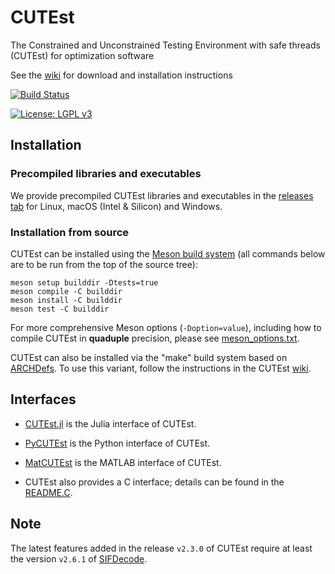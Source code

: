 # CUTEst
The Constrained and Unconstrained Testing Environment with safe threads (CUTEst) for optimization software

See the [wiki](https://github.com/ralna/CUTEst/wiki) for download and installation instructions

[![Build Status](https://img.shields.io/github/actions/workflow/status/ralna/CUTEst/ci.yml?branch=master)](https://github.com/ralna/CUTEst/actions/workflows/ci.yml)

[![License: LGPL v3](https://img.shields.io/badge/License-LGPL%20v3-blue.svg)](https://www.gnu.org/licenses/lgpl-3.0)

## Installation

### Precompiled libraries and executables

We provide precompiled CUTEst libraries and executables in the [releases tab](https://github.com/ralna/CUTEst/releases/latest/) for Linux, macOS (Intel & Silicon) and Windows.

### Installation from source

CUTEst can be installed using the [Meson build system](https://mesonbuild.com) (all commands below are to be run from the top of the source tree):

```shell
meson setup builddir -Dtests=true
meson compile -C builddir
meson install -C builddir
meson test -C builddir
```

For more comprehensive Meson options (`-Doption=value`), including how to compile CUTEst in **quaduple** precision, please see [meson_options.txt](https://raw.githubusercontent.com/ralna/CUTEst/refs/heads/master/meson_options.txt).

CUTEst can also be installed via the "make" build system based on [ARCHDefs](https://github.com/ralna/ARCHDefs).
To use this variant, follow the instructions in the CUTEst [wiki](https://github.com/ralna/CUTEst/wiki).

## Interfaces

- [CUTEst.jl](https://github.com/JuliaSmoothOptimizers/CUTEst.jl) is the Julia interface of CUTEst.

- [PyCUTEst](https://github.com/jfowkes/pycutest) is the Python interface of CUTEst.

- [MatCUTEst](https://github.com/matcutest/matcutest) is the MATLAB interface of CUTEst.

- CUTEst also provides a C interface; details can be found in the [README.C](https://raw.githubusercontent.com/ralna/CUTEst/refs/heads/master/doc/README.C).

## Note

The latest features added in the release `v2.3.0` of CUTEst require at least the version `v2.6.1` of [SIFDecode](https://github.com/ralna/SIFDecode).
